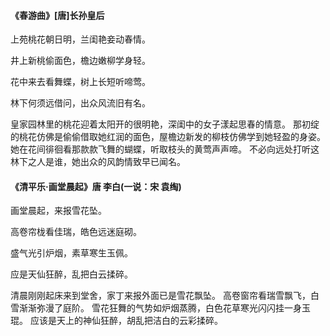 #### 《春游曲》[唐]长孙皇后
上苑桃花朝日明，兰闺艳妾动春情。

井上新桃偷面色，檐边嫩柳学身轻。

花中来去看舞蝶，树上长短听啼莺。

林下何须远借问，出众风流旧有名。

皇家园林里的桃花迎着太阳开的很明艳，深闺中的女子漾起思春的情意。
那初绽的桃花仿佛是偷偷借取她红润的面色，屋檐边新发的柳枝仿佛学到她轻盈的身姿。
她在花间徘徊看那款款飞舞的蝴蝶，听取枝头的黄莺声声啼。
不必向远处打听这林下之人是谁，她出众的风韵情致早已闻名。
#### 《清平乐·画堂晨起》唐 李白(一说：宋 袁绹)
画堂晨起，来报雪花坠。

高卷帘栊看佳瑞，皓色远迷庭砌。

盛气光引炉烟，素草寒生玉佩。

应是天仙狂醉，乱把白云揉碎。

清晨刚刚起床来到堂舍，家丁来报外面已是雪花飘坠。
高卷窗帘看瑞雪飘飞，白雪渐渐弥漫了庭阶。
雪花狂舞的气势如炉烟蒸腾，白色花草寒光闪闪挂一身玉琨。
应该是天上的神仙狂醉，胡乱把洁白的云彩揉碎。